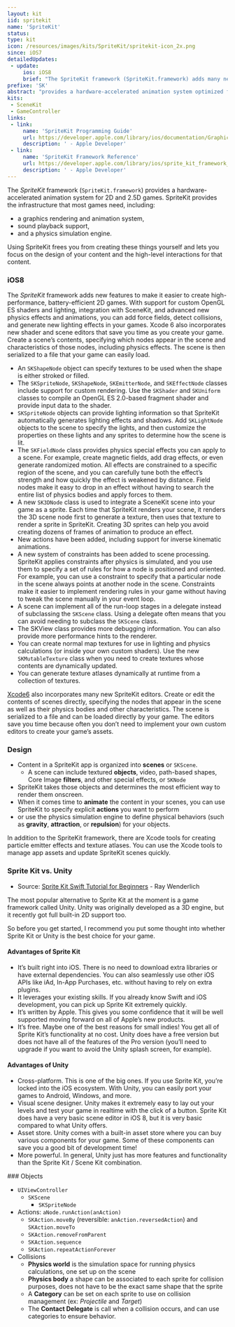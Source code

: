 ```yaml
---
layout: kit
iid: spritekit
name: 'SpriteKit'
status:
type: kit
icon: /resources/images/kits/SpriteKit/spritekit-icon_2x.png
since: iOS7
detailedUpdates:
 - update:
     ios: iOS8
     brief: "The SpriteKit framework (SpriteKit.framework) adds many new features: see the content of the page."
prefixe: 'SK'
abstract: "provides a hardware-accelerated animation system optimized for creating 2D and 2.5D games."
kits:
 - SceneKit
 - GameController
links:
 - link:
     name: 'SpriteKit Programming Guide'
     url: https://developer.apple.com/library/ios/documentation/GraphicsAnimation/Conceptual/SpriteKit_PG/Introduction/Introduction.html
     description: ' - Apple Developer'
 - link:
     name: 'SpriteKit Framework Reference'
     url: https://developer.apple.com/library/ios/sprite_kit_framework_ref
     description: ' - Apple Developer'
---
```


The *SpriteKit* framework (`SpriteKit.framework`) provides a hardware-accelerated animation system for 2D and 2.5D games. SpriteKit provides the infrastructure that most games need, including:

* a graphics rendering and animation system, 
* sound playback support, 
* and a physics simulation engine. 

Using SpriteKit frees you from creating these things yourself and lets you focus on the design of your content and the high-level interactions for that content.



### iOS8

The *SpriteKit* framework adds new features to make it easier to create high-performance, battery-efficient 2D games. With support for custom OpenGL ES shaders and lighting, integration with SceneKit, and advanced new physics effects and animations, you can add force fields, detect collisions, and generate new lighting effects in your games. Xcode 6 also incorporates new shader and scene editors that save you time as you create your game. Create a scene’s contents, specifying which nodes appear in the scene and characteristics of those nodes, including physics effects. The scene is then serialized to a file that your game can easily load.

* An `SKShapeNode` object can specify textures to be used when the shape is either stroked or filled.
* The `SKSpriteNode`, `SKShapeNode`, `SKEmitterNode`, and `SKEffectNode` classes include support for custom rendering. Use the `SKShader` and `SKUniform` classes to compile an OpenGL ES 2.0-based fragment shader and provide input data to the shader.
* `SKSpriteNode` objects can provide lighting information so that SpriteKit automatically generates lighting effects and shadows. Add `SKLightNode` objects to the scene to specify the lights, and then customize the properties on these lights and any sprites to determine how the scene is lit.
* The `SKFieldNode` class provides physics special effects you can apply to a scene. For example, create magnetic fields, add drag effects, or even generate randomized motion. All effects are constrained to a specific region of the scene, and you can carefully tune both the effect’s strength and how quickly the effect is weakened by distance. Field nodes make it easy to drop in an effect without having to search the entire list of physics bodies and apply forces to them.
* A new `SK3DNode` class is used to integrate a SceneKit scene into your game as a sprite. Each time that SpriteKit renders your scene, it renders the 3D scene node first to generate a texture, then uses that texture to render a sprite in SpriteKit. Creating 3D sprites can help you avoid creating dozens of frames of animation to produce an effect.
* New actions have been added, including support for inverse kinematic animations.
* A new system of constraints has been added to scene processing. SpriteKit applies constraints after physics is simulated, and you use them to specify a set of rules for how a node is positioned and oriented. For example, you can use a constraint to specify that a particular node in the scene always points at another node in the scene. Constraints make it easier to implement rendering rules in your game without having to tweak the scene manually in your event loop.
* A scene can implement all of the run-loop stages in a delegate instead of subclassing the `SKScene` class. Using a delegate often means that you can avoid needing to subclass the `SKScene` class.
* The SKView class provides more debugging information. You can also provide more performance hints to the renderer.
* You can create normal map textures for use in lighting and physics calculations (or inside your own custom shaders). Use the new `SKMutableTexture` class when you need to create textures whose contents are dynamically updated.
* You can generate texture atlases dynamically at runtime from a collection of textures.

[Xcode6](/Xcode6) also incorporates many new SpriteKit editors. Create or edit the contents of scenes directly, specifying the nodes that appear in the scene as well as their physics bodies and other characteristics. The scene is serialized to a file and can be loaded directly by your game. The editors save you time because often you don’t need to implement your own custom editors to create your game’s assets.




### Design

* Content in a SpriteKit app is organized into **scenes** or `SKScene`. 
  * A scene can include textured **objects**, video, path-based shapes, Core Image **filters**, and other special effects, or `SKNode`
* SpriteKit takes those objects and determines the most efficient way to render them onscreen. 
* When it comes time to **animate** the content in your scenes, you can use SpriteKit to specify explicit **actions** you want to perform 
* or use the physics simulation engine to define physical behaviors (such as **gravity**, **attraction**, or **repulsion**) for your objects.

In addition to the SpriteKit framework, there are Xcode tools for creating particle emitter effects and texture atlases. You can use the Xcode tools to manage app assets and update SpriteKit scenes quickly.


### Sprite Kit vs. Unity

* Source: [Sprite Kit Swift Tutorial for Beginners](http://www.raywenderlich.com/84434/sprite-kit-swift-tutorial-beginners) - Ray Wenderlich

The most popular alternative to Sprite Kit at the moment is a game framework called Unity. Unity was originally developed as a 3D engine, but it recently got full built-in 2D support too.

So before you get started, I recommend you put some thought into whether Sprite Kit or Unity is the best choice for your game.

#### Advantages of Sprite Kit

* It’s built right into iOS. There is no need to download extra libraries or have external dependencies. You can also seamlessly use other iOS APIs like iAd, In-App Purchases, etc. without having to rely on extra plugins.
* It leverages your existing skills. If you already know Swift and iOS development, you can pick up Sprite Kit extremely quickly.
* It’s written by Apple. This gives you some confidence that it will be well supported moving forward on all of Apple’s new products.
* It’s free. Maybe one of the best reasons for small indies! You get all of Sprite Kit’s functionality at no cost. Unity does have a free version but does not have all of the features of the Pro version (you’ll need to upgrade if you want to avoid the Unity splash screen, for example).

#### Advantages of Unity

* Cross-platform. This is one of the big ones. If you use Sprite Kit, you’re locked into the iOS ecosystem. With Unity, you can easily port your games to Android, Windows, and more.
* Visual scene designer. Unity makes it extremely easy to lay out your levels and test your game in realtime with the click of a button. Sprite Kit does have a very basic scene editor in iOS 8, but it is very basic compared to what Unity offers.
* Asset store. Unity comes with a built-in asset store where you can buy various components for your game. Some of these components can save you a good bit of development time!
* More powerful. In general, Unity just has more features and functionality than the Sprite Kit / Scene Kit combination.



###&nbsp;Objects

* `UIViewController`
  * `SKScene`
    * `SKSpriteNode`
* Actions: `aNode.runAction(anAction)`
  * `SKAction.moveBy` (reversible: `anAction.reversedAction`) and `SKAction.moveTo`
  * `SKAction.removeFromParent`
  * `SKAction.sequence`
  * `SKAction.repeatActionForever`
* Collisions
  * **Physics world** is the simulation space for running physics calculations, one set up on the scene
  * **Physics body** a shape can be associated to each sprite for collision purposes, does not have to be the exact same shape that the sprite
  * A **Category** can be set on each sprite to use on collision management (ex: *Projectile* and *Target*)
  * The **Contact Delegate** is call when a collision occurs, and can use categories to ensure behavior.
